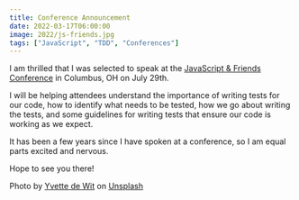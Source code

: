 ```yaml
---
title: Conference Announcement
date: 2022-03-17T06:00:00
image: 2022/js-friends.jpg
tags: ["JavaScript", "TDD", "Conferences"]
---
```


I am thrilled that I was selected to speak at the [JavaScript & Friends Conference](https://www.javascriptandfriends.com/) in Columbus, OH on July 29th.

I will be helping attendees understand the importance of writing tests for our code, how to identify what needs to be tested, how we go about writing the tests, and some guidelines for writing tests that ensure our code is working as we expect.

It has been a few years since I have spoken at a conference, so I am equal parts excited and nervous.

Hope to see you there!

Photo by [Yvette de Wit](https://unsplash.com/@yvettedewit?utm_source=unsplash&utm_medium=referral&utm_content=creditCopyText) on [Unsplash](https://unsplash.com/s/photos/speaking-on-stage?utm_source=unsplash&utm_medium=referral&utm_content=creditCopyText)
